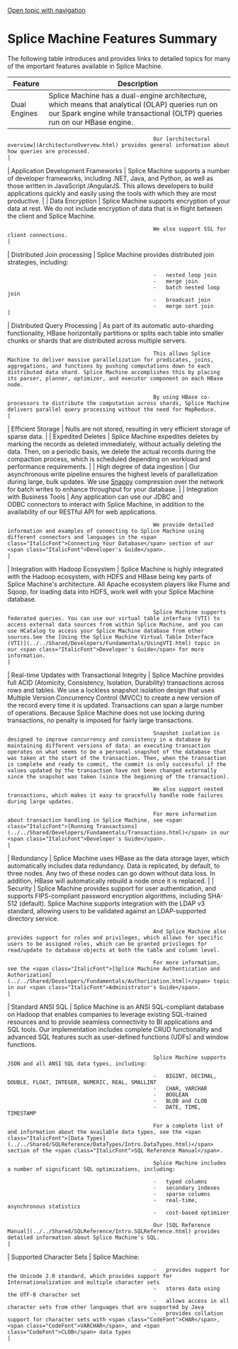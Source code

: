 [Open topic with navigation](../../index.html#OnPremise/GettingStarted/FeatureOvervew.html)

Splice Machine Features Summary
===============================

The following table introduces and provides links to detailed topics for many of the important features available in Splice Machine.

| Feature                                        | Description                                                                                                                                                                                                                                                                                                                                                                                                                                                                                                                                                                                                                |
|------------------------------------------------|----------------------------------------------------------------------------------------------------------------------------------------------------------------------------------------------------------------------------------------------------------------------------------------------------------------------------------------------------------------------------------------------------------------------------------------------------------------------------------------------------------------------------------------------------------------------------------------------------------------------------|
| Dual Engines                                   | Splice Machine has a dual-engine architecture, which means that analytical (OLAP) queries run on our Spark engine while transactional (OLTP) queries run on our HBase engine.                                                                                                                                                                                                                                                                                                                                                                                                                                              
                                                                                                                                                                                                                                                                                                                                                                                                                                                                                                                                                                                                                                                                              
                                                  Our [architectural overview](ArchitectureOvervew.html) provides general information about how queries are processed.                                                                                                                                                                                                                                                                                                                                                                                                                                                                                                        |
| Application Development Frameworks             | Splice Machine supports a number of developer frameworks, including .NET, Java, and Python, as well as those written in JavaScript /AngularJS. This allows developers to build applications quickly and easily using the tools with which they are most productive.                                                                                                                                                                                                                                                                                                                                                        |
| Data Encryption                                | Splice Machine supports encryption of your data at rest. We do not include encryption of data that is in flight between the client and Splice Machine.                                                                                                                                                                                                                                                                                                                                                                                                                                                                     
                                                                                                                                                                                                                                                                                                                                                                                                                                                                                                                                                                                                                                                                              
                                                  We also support SSL for client connections.                                                                                                                                                                                                                                                                                                                                                                                                                                                                                                                                                                                 |
| Distributed Join processing                    | Splice Machine provides distributed join strategies, including:                                                                                                                                                                                                                                                                                                                                                                                                                                                                                                                                                            
                                                                                                                                                                                                                                                                                                                                                                                                                                                                                                                                                                                                                                                                              
                                                  -   nested loop join                                                                                                                                                                                                                                                                                                                                                                                                                                                                                                                                                                                                        
                                                  -   merge join                                                                                                                                                                                                                                                                                                                                                                                                                                                                                                                                                                                                              
                                                  -   batch nested loop join                                                                                                                                                                                                                                                                                                                                                                                                                                                                                                                                                                                                  
                                                  -   broadcast join                                                                                                                                                                                                                                                                                                                                                                                                                                                                                                                                                                                                          
                                                  -   merge sort join                                                                                                                                                                                                                                                                                                                                                                                                                                                                                                                                                                                                         |
| Distributed Query Processing                   | As part of its automatic auto-sharding functionality, HBase horizontally partitions or splits each table into smaller chunks or shards that are distributed across multiple servers.                                                                                                                                                                                                                                                                                                                                                                                                                                       
                                                                                                                                                                                                                                                                                                                                                                                                                                                                                                                                                                                                                                                                              
                                                  This allows Splice Machine to deliver massive parallelization for predicates, joins, aggregations, and functions by pushing computations down to each distributed data shard. Splice Machine accomplishes this by placing its parser, planner, optimizer, and executor component on each HBase node.                                                                                                                                                                                                                                                                                                                        
                                                                                                                                                                                                                                                                                                                                                                                                                                                                                                                                                                                                                                                                              
                                                  By using HBase co-processors to distribute the computation across shards, Splice Machine delivers parallel query processing without the need for MapReduce.                                                                                                                                                                                                                                                                                                                                                                                                                                                                 |
| Efficient Storage                              | Nulls are not stored, resulting in very efficient storage of sparse data.                                                                                                                                                                                                                                                                                                                                                                                                                                                                                                                                                  |
| Expedited Deletes                              | Splice Machine expedites deletes by marking the records as deleted immediately, without actually deleting the data. Then, on a periodic basis, we delete the actual records during the compaction process, which is scheduled depending on workload and performance requirements.                                                                                                                                                                                                                                                                                                                                          |
| High degree of data ingestion                  | Our asynchronous write pipeline ensures the highest levels of parallelization during large, bulk updates. We use [Snappy](http://google.github.io/snappy/) compression over the network for batch writes to enhance throughput for your database.                                                                                                                                                                                                                                                                                                                                                                          |
| Integration with Business Tools                | Any application can use our JDBC and ODBC connectors to interact with Splice Machine, in addition to the availability of our RESTful API for web applications.                                                                                                                                                                                                                                                                                                                                                                                                                                                             
                                                                                                                                                                                                                                                                                                                                                                                                                                                                                                                                                                                                                                                                              
                                                  We provide detailed information and examples of connecting to Splice Machine using different connectors and languages in the <span class="ItalicFont">Connecting Your Database</span> section of our <span class="ItalicFont">Developer's Guide</span>.                                                                                                                                                                                                                                                                                                                                                                     |
| Integration with Hadoop Ecosystem              | Splice Machine is highly integrated with the Hadoop ecosystem, with HDFS and HBase being key parts of Splice Machine's architecture. All Apache ecosystem players like Flume and Sqoop, for loading data into HDFS, work well with your Splice Machine database.                                                                                                                                                                                                                                                                                                                                                           
                                                                                                                                                                                                                                                                                                                                                                                                                                                                                                                                                                                                                                                                              
                                                  Splice Machine supports federated queries. You can use our virtual table interface (VTI) to access external data sources from within Splice Machine, and you can use HCatalog to access your Splice Machine database from other sources.See the [Using the Splice Machine Virtual Table Interface (VTI)](../../Shared/Developers/Fundamentals/UsingVTI.html) topic in our <span class="ItalicFont">Developer's Guide</span> for more information.                                                                                                                                                                           |
| Real-time Updates with Transactional Integrity | Splice Machine provides full ACID (<span class="BoldFont">A</span>tomicity, <span class="BoldFont">C</span>onsistency, <span class="BoldFont">I</span>solation, <span class="BoldFont">D</span>urability) transactions across rows and tables. We use a lockless snapshot isolation design that uses Multiple Version Concurrency Control (<span class="ItalicFont">MVCC</span>) to create a new version of the record every time it is updated. Transactions can span a large number of operations. Because Splice Machine does not use locking during transactions, no penalty is imposed for fairly large transactions. 
                                                                                                                                                                                                                                                                                                                                                                                                                                                                                                                                                                                                                                                                              
                                                  Snapshot isolation is designed to improve concurrency and consistency in a database by maintaining different versions of data: an executing transaction operates on what seems to be a personal snapshot of the database that was taken at the start of the transaction. Then, when the transaction is complete and ready to commit, the commit is only successful if the values updated by the transaction have not been changed externally since the snapshot was taken (since the beginning of the transaction).                                                                                                         
                                                                                                                                                                                                                                                                                                                                                                                                                                                                                                                                                                                                                                                                              
                                                  We also support nested transactions, which makes it easy to gracefully handle node failures during large updates.                                                                                                                                                                                                                                                                                                                                                                                                                                                                                                           
                                                                                                                                                                                                                                                                                                                                                                                                                                                                                                                                                                                                                                                                              
                                                  For more information about transaction handling in Splice Machine, see <span class="ItalicFont">[Running Transactions](../../Shared/Developers/Fundamentals/Transactions.html)</span> in our <span class="ItalicFont">Developer's Guide</span>.                                                                                                                                                                                                                                                                                                                                                                             |
| Redundancy                                     | Splice Machine uses HBase as the data storage layer, which automatically includes data redundancy. Data is replicated, by default, to three nodes. Any two of these nodes can go down without data loss. In addition, HBase will automatically rebuild a node once it is replaced.                                                                                                                                                                                                                                                                                                                                         |
| Security                                       | Splice Machine provides support for user authentication, and supports FIPS-compliant password encryption algorithms, including SHA-512 (default). Splice Machine supports integration with the LDAP v3 standard, allowing users to be validated against an LDAP-supported directory service.                                                                                                                                                                                                                                                                                                                               
                                                                                                                                                                                                                                                                                                                                                                                                                                                                                                                                                                                                                                                                              
                                                  And Splice Machine also provides support for roles and privileges, which allows for specific users to be assigned roles, which can be granted privileges for read/update to database objects at both the table and column level.                                                                                                                                                                                                                                                                                                                                                                                            
                                                                                                                                                                                                                                                                                                                                                                                                                                                                                                                                                                                                                                                                              
                                                  For more information, see the <span class="ItalicFont">[Splice Machine Authentication and Authorization](../../Shared/Developers/Fundamentals/Authorization.html)</span> topic in our <span class="ItalicFont">Administrator's Guide</span>.                                                                                                                                                                                                                                                                                                                                                                                |
| Standard ANSI SQL                              | Splice Machine is an ANSI SQL-compliant database on Hadoop that enables companies to leverage existing SQL-trained resources and to provide seamless connectivity to BI applications and SQL tools. Our implementation includes complete CRUD functionality and advanced SQL features such as user-defined functions (UDFs) and window functions.                                                                                                                                                                                                                                                                          
                                                                                                                                                                                                                                                                                                                                                                                                                                                                                                                                                                                                                                                                              
                                                  Splice Machine supports JSON and all ANSI SQL data types, including:                                                                                                                                                                                                                                                                                                                                                                                                                                                                                                                                                        
                                                                                                                                                                                                                                                                                                                                                                                                                                                                                                                                                                                                                                                                              
                                                  -   BIGINT, DECIMAL, DOUBLE, FLOAT, INTEGER, NUMERIC, REAL, SMALLINT                                                                                                                                                                                                                                                                                                                                                                                                                                                                                                                                                        
                                                  -   CHAR, VARCHAR                                                                                                                                                                                                                                                                                                                                                                                                                                                                                                                                                                                                           
                                                  -   BOOLEAN                                                                                                                                                                                                                                                                                                                                                                                                                                                                                                                                                                                                                 
                                                  -   BLOB and CLOB                                                                                                                                                                                                                                                                                                                                                                                                                                                                                                                                                                                                           
                                                  -   DATE, TIME, TIMESTAMP                                                                                                                                                                                                                                                                                                                                                                                                                                                                                                                                                                                                   
                                                                                                                                                                                                                                                                                                                                                                                                                                                                                                                                                                                                                                                                              
                                                  For a complete list of and information about the available data types, see the <span class="ItalicFont">[Data Types](../../Shared/SQLReference/DataTypes/Intro.DataTypes.html)</span> section of the <span class="ItalicFont">SQL Reference Manual</span>.                                                                                                                                                                                                                                                                                                                                                                  
                                                                                                                                                                                                                                                                                                                                                                                                                                                                                                                                                                                                                                                                              
                                                  Splice Machine includes a number of significant SQL optimizations, including:                                                                                                                                                                                                                                                                                                                                                                                                                                                                                                                                               
                                                                                                                                                                                                                                                                                                                                                                                                                                                                                                                                                                                                                                                                              
                                                  -   typed columns                                                                                                                                                                                                                                                                                                                                                                                                                                                                                                                                                                                                           
                                                  -   secondary indexes                                                                                                                                                                                                                                                                                                                                                                                                                                                                                                                                                                                                       
                                                  -   sparse columns                                                                                                                                                                                                                                                                                                                                                                                                                                                                                                                                                                                                          
                                                  -   real-time, asynchronous statistics                                                                                                                                                                                                                                                                                                                                                                                                                                                                                                                                                                                      
                                                  -   cost-based optimizer                                                                                                                                                                                                                                                                                                                                                                                                                                                                                                                                                                                                    
                                                                                                                                                                                                                                                                                                                                                                                                                                                                                                                                                                                                                                                                              
                                                  Our [SQL Reference Manual](../../Shared/SQLReference/Intro.SQLReference.html) provides detailed information about Splice Machine's SQL.                                                                                                                                                                                                                                                                                                                                                                                                                                                                                     |
| Supported Character Sets                       | Splice Machine:                                                                                                                                                                                                                                                                                                                                                                                                                                                                                                                                                                                                            
                                                                                                                                                                                                                                                                                                                                                                                                                                                                                                                                                                                                                                                                              
                                                  -   provides support for the Unicode 2.0 standard, which provides support for Internationalization and multiple character sets                                                                                                                                                                                                                                                                                                                                                                                                                                                                                              
                                                  -   stores data using the UTF-8 character set                                                                                                                                                                                                                                                                                                                                                                                                                                                                                                                                                                               
                                                  -   allows access in all character sets from other languages that are supported by Java                                                                                                                                                                                                                                                                                                                                                                                                                                                                                                                                     
                                                  -   provides collation support for character sets with <span class="CodeFont">CHAR</span>, <span class="CodeFont">VARCHAR</span>, and <span class="CodeFont">CLOB</span> data types                                                                                                                                                                                                                                                                                                                                                                                                                                         |

 


